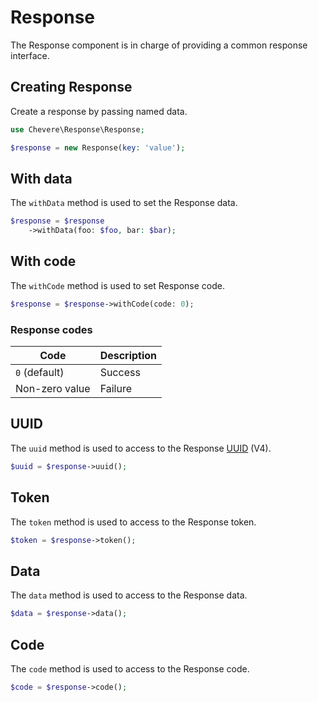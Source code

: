 # Response

The Response component is in charge of providing a common response interface.

## Creating Response

Create a response by passing named data.

```php
use Chevere\Response\Response;

$response = new Response(key: 'value');
```

## With data

The `withData` method is used to set the Response data.

```php
$response = $response
    ->withData(foo: $foo, bar: $bar);
```

## With code

The `withCode` method is used to set Response code.

```php
$response = $response->withCode(code: 0);
```

### Response codes

| Code           | Description |
| -------------- | ----------- |
| `0` (default)  | Success     |
| Non-zero value | Failure     |

## UUID

The `uuid` method is used to access to the Response [UUID](https://en.wikipedia.org/wiki/Universally_unique_identifier) (V4).

```php
$uuid = $response->uuid();
```

## Token

The `token` method is used to access to the Response token.

```php
$token = $response->token();
```

## Data

The `data` method is used to access to the Response data.

```php
$data = $response->data();
```

## Code

The `code` method is used to access to the Response code.

```php
$code = $response->code();
```
